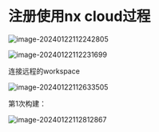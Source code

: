 # 注册使用nx cloud过程

![image-20240122112242805](https://static.www.toimc.com/blog/picgo/2024/01/22/image-20240122112242805-786151.webp)

![image-20240122112231699](https://static.www.toimc.com/blog/picgo/2024/01/22/image-20240122112231699-2349a6.webp)

连接远程的workspace

![image-20240122112633505](https://static.www.toimc.com/blog/picgo/2024/01/22/image-20240122112633505-e9a005.webp)

第1次构建：

![image-20240122112812867](https://static.www.toimc.com/blog/picgo/2024/01/22/image-20240122112812867-aa7cda.webp)